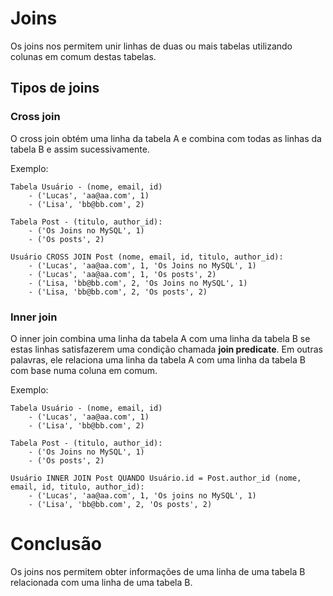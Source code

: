 # Joins

Os joins nos permitem unir linhas de duas ou mais tabelas utilizando colunas em comum destas tabelas.

## Tipos de joins

### Cross join

O cross join obtém uma linha da tabela A e combina com todas as linhas da tabela B e assim sucessivamente.

Exemplo:

```
Tabela Usuário - (nome, email, id)  
	- ('Lucas', 'aa@aa.com', 1)  
	- ('Lisa', 'bb@bb.com', 2)  

Tabela Post - (titulo, author_id):  
	- ('Os Joins no MySQL', 1)  
	- ('Os posts', 2)  

Usuário CROSS JOIN Post (nome, email, id, titulo, author_id):  
	- ('Lucas', 'aa@aa.com', 1, 'Os Joins no MySQL', 1)  
	- ('Lucas', 'aa@aa.com', 1, 'Os posts', 2)  
	- ('Lisa, 'bb@bb.com', 2, 'Os Joins no MySQL', 1)  
	- ('Lisa, 'bb@bb.com', 2, 'Os posts', 2)  	
```

### Inner join

O inner join combina uma linha da tabela A com uma linha da tabela B se estas linhas satisfazerem uma condição chamada **join predicate**. Em outras palavras, ele relaciona uma linha da tabela A com uma linha da tabela B com base numa coluna em comum.

Exemplo:

```
Tabela Usuário - (nome, email, id)  
	- ('Lucas', 'aa@aa.com', 1)  
	- ('Lisa', 'bb@bb.com', 2)  

Tabela Post - (titulo, author_id):  
	- ('Os Joins no MySQL', 1)  
	- ('Os posts', 2)  

Usuário INNER JOIN Post QUANDO Usuário.id = Post.author_id (nome, email, id, titulo, author_id):  
	- ('Lucas', 'aa@aa.com', 1, 'Os joins no MySQL', 1)  
	- ('Lisa', 'bb@bb.com', 2, 'Os posts', 2)  
```

# Conclusão

Os joins nos permitem obter informações de uma linha de uma tabela B relacionada com uma linha de uma tabela B.
